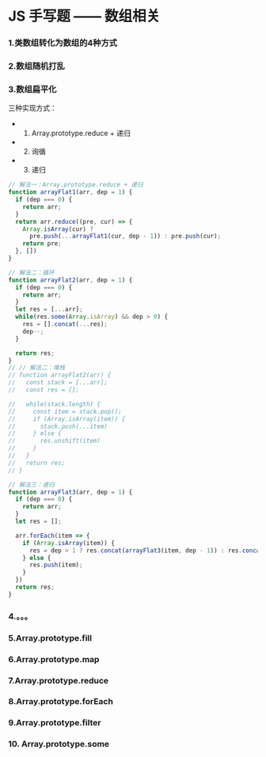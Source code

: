 
# JS 手写题 —— 数组相关

### 1.类数组转化为数组的4种方式

### 2.数组随机打乱

### 3.数组扁平化

三种实现方式：

- 1. Array.prototype.reduce + 递归
- 2. 询循
- 3. 递归

```JavaScript
// 解法一：Array.prototype.reduce + 递归
function arrayFlat1(arr, dep = 1) {
  if (dep === 0) {
    return arr;
  }
  return arr.reduce((pre, cur) => {
    Array.isArray(cur) ?
      pre.push(...arrayFlat1(cur, dep - 1)) : pre.push(cur);
    return pre;
  }, [])
}

// 解法二：循环
function arrayFlat2(arr, dep = 1) {
  if (dep === 0) {
    return arr;
  }
  let res = [...arr];
  while(res.some(Array.isArray) && dep > 0) {
    res = [].concat(...res);
    dep--;
  }

  return res;
}
// // 解法二：堆栈
// function arrayFlat2(arr) {
//   const stack = [...arr];
//   const res = [];

//   while(stack.length) {
//     const item = stack.pop();
//     if (Array.isArray(item)) {
//       stack.push(...item)
//     } else {
//       res.unshift(item)
//     }
//   }
//   return res;
// }

// 解法三：递归
function arrayFlat3(arr, dep = 1) {
  if (dep === 0) {
    return arr;
  }
  let res = [];

  arr.forEach(item => {
    if (Array.isArray(item)) {
      res = dep > 1 ? res.concat(arrayFlat3(item, dep - 1)) : res.concat(item);
    } else {
      res.push(item);
    }
  })
  return res;
}
```

### 4.。。。

### 5.Array.prototype.fill

### 6.Array.prototype.map

### 7.Array.prototype.reduce

### 8.Array.prototype.forEach

### 9.Array.prototype.filter

### 10. Array.prototype.some
